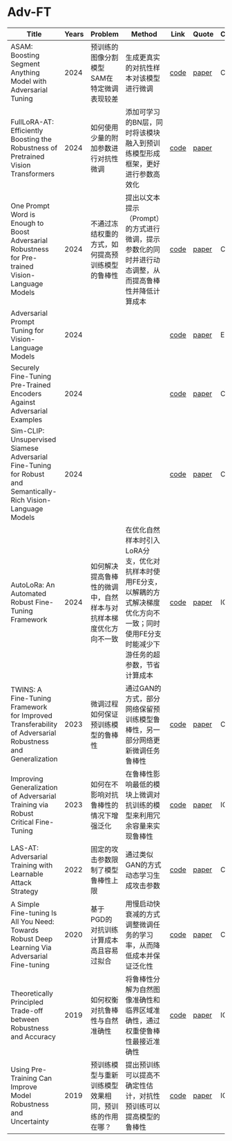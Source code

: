 # Adv-FT

| Title | Years | Problem | Method | Link | Quote | Conference |
| --- | --- | --- | --- | --- | --- | --- |
| ASAM: Boosting Segment Anything Model with Adversarial Tuning | 2024 | 预训练的图像分割模型SAM在特定微调表现较差 | 生成更真实的对抗性样本对该模型进行微调 | [code](https://github.com/luckybird1994/ASAM) | [paper](https://arxiv.org/pdf/2405.00256) | CVPR 2024 |
| FullLoRA-AT: Efficiently Boosting the Robustness of Pretrained Vision Transformers | 2024 | 如何使用少量的附加参数进行对抗性微调 | 添加可学习的BN层，同时将该模块融入到预训练模型形成框架，更好进行参数高效化 | [code]() | [paper](https://arxiv.org/pdf/2401.01752) |  |
| One Prompt Word is Enough to Boost Adversarial Robustness for Pre-trained Vision-Language Models | 2024 | 不通过冻结权重的方式，如何提高预训练模型的鲁棒性 | 提出以文本提示（Prompt）的方式进行微调，提示参数化的同时并进行动态调整，从而提高鲁棒性并降低计算成本 | [code](https://github.com/TreeLLi/APT) | [paper](https://arxiv.org/pdf/2403.01849) | CVPR 2024 |
| Adversarial Prompt Tuning for Vision-Language Models | 2024 |  |  | [code](https://github.com/jiamingzhang94/Adversarial-Prompt-Tuning) | [paper](https://arxiv.org/pdf/2311.11261) | ECCV 2024 |
| Securely Fine-Tuning Pre-Trained Encoders Against Adversarial Examples | 2024 |  |  | [code]() | [paper](https://arxiv.org/pdf/2403.10801) | CVPR 2024 |
| Sim-CLIP: Unsupervised Siamese Adversarial Fine-Tuning for Robust and Semantically-Rich Vision-Language Models | 2024 |  |  | [code]() | [paper](https://arxiv.org/pdf/2407.14971) | CVPR 2024 |
| AutoLoRa: An Automated Robust Fine-Tuning Framework | 2024 | 如何解决提高鲁棒性的微调中，自然样本与对抗样本梯度优化方向不一致 | 在优化自然样本时引入LoRA分支，优化对抗样本时使用FE分支，以解耦的方式解决梯度优化方向不一致；同时使用FE分支时能减少下游任务的超参数，节省计算成本 | [code](https://github.com/GodXuxilie/RobustSSL_Benchmark/tree/main/Finetuning_Methods/AutoLoRa) | [paper](https://arxiv.org/pdf/2310.01818) | ICLR 2024 |
| TWINS: A Fine-Tuning Framework for Improved Transferability of Adversarial Robustness and Generalization | 2023 | 微调过程如何保证预训练模型的鲁棒性 | 通过GAN的方式，部分网络保留预训练模型鲁棒性，另一部分网络更新微调任务鲁棒性 | [code](https://github.com/ziquanliu/CVPR2023-TWINS) | [paper](https://arxiv.org/pdf/2303.11135) | CVPR 2023 |
| Improving Generalization of Adversarial Training via Robust Critical Fine-Tuning | 2023 | 如何在不影响对抗鲁棒性的情况下增强泛化 | 在鲁棒性影响最低的模块上微调对抗训练的模型来利用冗余容量来实现鲁棒性 | [code](https://github.com/microsoft/robustlearn) | [paper](https://arxiv.org/pdf/2308.02533) | ICCV 2023 |
| LAS-AT: Adversarial Training with Learnable Attack Strategy | 2022 | 固定的攻击参数限制了模型鲁棒性上限 | 通过类似GAN的方式动态学习生成攻击参数 | [code](https://github.com/jiaxiaojunQAQ/LAS-AT) | [paper](https://arxiv.org/pdf/2203.06616) | CVPR 2022 |
| A Simple Fine-tuning Is All You Need: Towards Robust Deep Learning Via Adversarial Fine-tuning | 2020 | 基于PGD的对抗训练计算成本高且容易过拟合 | 用慢启动快衰减的方式调整微调任务的学习率，从而降低成本并保证泛化性 | [code]() | [paper](https://arxiv.org/pdf/2012.13628) | CVPR 2020 |
| Theoretically Principled Trade-off between Robustness and Accuracy | 2019 | 如何权衡对抗鲁棒性与自然准确性 | 将鲁棒性分解为自然图像准确性和临界区域准确性，通过权重使鲁棒性最接近准确性 | [code](https://github.com/yaodongyu/TRADES) | [paper](https://arxiv.org/pdf/1901.08573) | ICML 2019 |
| Using Pre-Training Can Improve Model Robustness and Uncertainty | 2019 | 预训练模型与重新训练模型效果相同，预训练的作用在哪？ | 提出预训练可以提高不确定性估计，对抗性预训练可以提高模型的鲁棒性 | [code](https://github.com/hendrycks/pre-training) | [paper](https://arxiv.org/pdf/1901.09960) | ICLR 2019 |
